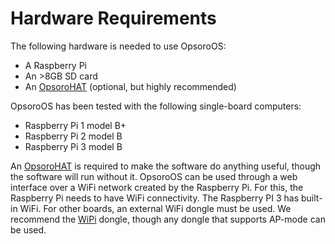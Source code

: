 # Hardware Requirements

The following hardware is needed to use OpsoroOS:
* A Raspberry Pi
* An >8GB SD card
* An [OpsoroHAT][hat] (optional, but highly recommended)

OpsoroOS has been tested with the following single-board computers:
* Raspberry Pi 1 model B+
* Raspberry Pi 2 model B
* Raspberry Pi 3 model B

An [OpsoroHAT][hat] is required to make the software do
anything useful, though the software will run without it. OpsoroOS can be used
through a web interface over a WiFi network created by the Raspberry Pi. For
this, the Raspberry Pi needs to have WiFi connectivity. The Raspberry PI 3 has
built-in WiFi. For other boards, an external WiFi dongle must be used. We
recommend the [WiPi][wipi] dongle, though any dongle that supports AP-mode can
be used.

[wipi]: http://be.farnell.com/element14/wipi/dongle-wifi-usb-for-raspberry/dp/2133900?ost=wipi&categoryId=700000005571%29%29\
[hat]: /hardware/shield/
